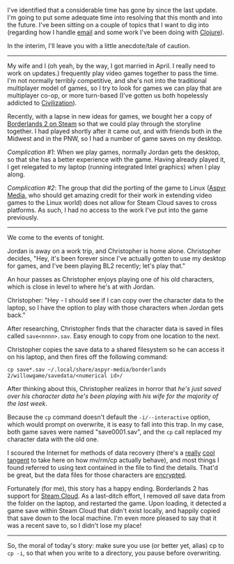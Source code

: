 I've identified that a considerable time has gone by since the last update. I'm going to put some adequate time into resolving that this month and into the future. I've been sitting on a couple of topics that I want to dig into (regarding how I handle [email](http://notmuchmail.org) and some work I've been doing with [Clojure](http://clojure.org)).

In the interim, I'll leave you with a little anecdote/tale of caution.

---

My wife and I (oh yeah, by the way, I got married in April. I really need to work on updates.) frequently play video games together to pass the time. I'm not normally terribly competitive, and she's not into the traditional multiplayer model of games, so I try to look for games we can play that are multiplayer co-op, or more turn-based (I've gotten us both hopelessly addicted to [Civilization](http://www.civilization.com/)).

Recently, with a lapse in new ideas for games, we bought her a copy of [Borderlands 2 on Steam](http://store.steampowered.com/sub/32848/) so that we could play through the storyline together. I had played shortly after it came out, and with friends both in the Midwest and in the PNW, so I had a number of game saves on my desktop.

*Complication #1*: When we play games, normally Jordan gets the desktop, so that she has a better experience with the game. Having already played it, I get relegated to my laptop (running integrated Intel graphics) when I play along.

*Complication #2*:  The group that did the porting of the game to Linux ([Aspyr Media](http://www.aspyr.com/), who should get amazing credit for their work in extending video games to the Linux world) does not allow for Steam Cloud saves to cross platforms. As such, I had no access to the work I've put into the game previously.

---

We come to the events of tonight.

Jordan is away on a work trip, and Christopher is home alone. Christopher decides, "Hey, it's been forever since I've actually gotten to use my desktop for games, and I've been playing BL2 recently; let's play that."

An hour passes as Christopher enjoys playing one of his old characters, which is close in level to where he's at with Jordan.

Christopher: "Hey - I should see if I can copy over the character data to the laptop, so I have the option to play with those characters when Jordan gets back."

After researching, Christopher finds that the character data is saved in files called `save<nnnn>.sav`. Easy enough to copy from one location to the next.

Christopher copies the save data to a shared filesystem so he can access it on his laptop, and then fires off the following command:

```shell
cp save*.sav ~/.local/share/aspyr-media/borderlands 2/willowgame/savedata/<numerical id>/
```

After thinking about this, Christopher realizes in horror that *he's just saved over his character data he's been playing with his wife for the majority of the last week*.

Because the `cp` command doesn't default the `-i/--interactive` option, which would prompt on overwrite, it is easy to fall into this trap. In my case, both game saves were named "save0001.sav", and the `cp` call replaced my character data with the old one.

I scoured the Internet for methods of data recovery (there's a [really](http://superuser.com/questions/211301/recovery-of-overwritten-file) [cool](http://unix.stackexchange.com/a/150423) [tangent](http://unix.stackexchange.com/questions/101237/how-to-recover-files-i-deleted-now-by-running-rm) to take here on how mv/rm/cp actually behave), and most things I found referred to using text contained in the file to find the details. That'd be great, but the data files for those characters are [encrypted](http://gaming.stackexchange.com/a/84732).

Fortunately (for me), this story has a happy ending. Borderlands 2 has support for [Steam Cloud](https://en.wikipedia.org/wiki/Steam_%28software%29#cite_ref-39). As a last-ditch effort, I removed *all* save data from the folder on the laptop, and restarted the game. Upon loading, it detected a game save within Steam Cloud that didn't exist locally, and happily copied that save down to the local machine. I'm even more pleased to say that it was a recent save to, so I didn't lose my place!

---

So, the moral of today's story: make sure you use (or better yet, alias) cp to `cp -i`, so that when you write to a directory, you pause before overwriting.
